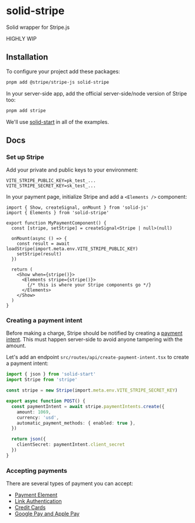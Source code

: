 # solid-stripe

Solid wrapper for Stripe.js

HIGHLY WIP

## Installation

To configure your project add these packages:

```bash
pnpm add @stripe/stripe-js solid-stripe
```

In your server-side app, add the official server-side/node version of Stripe too:

```bash
pnpm add stripe
```

We'll use [solid-start](https://github.com/solidjs/solid-start) in all of the examples.

## Docs

### Set up Stripe

Add your private and public keys to your environment:

```
VITE_STRIPE_PUBLIC_KEY=pk_test_...
VITE_STRIPE_SECRET_KEY=sk_test_...
```

In your payment page, initialize Stripe and add a `<Elements />` component:

```tsx
import { Show, createSignal, onMount } from 'solid-js'
import { Elements } from 'solid-stripe'

export function MyPaymentComponent() {
  const [stripe, setStripe] = createSignal<Stripe | null>(null)

  onMount(async () => {
    const result = await loadStripe(import.meta.env.VITE_STRIPE_PUBLIC_KEY)
    setStripe(result)
  })

  return (
    <Show when={stripe()}>
      <Elements stripe={stripe()}>
        {/* this is where your Stripe components go */}
      </Elements>
    </Show>
  )
}
```

### Creating a payment intent

Before making a charge, Stripe should be notified by creating a [payment intent](https://stripe.com/docs/api/payment_intents). This must happen server-side to avoid anyone tampering with the amount.

Let's add an endpoint `src/routes/api/create-payment-intent.tsx` to create a payment intent:

```ts
import { json } from 'solid-start'
import Stripe from 'stripe'

const stripe = new Stripe(import.meta.env.VITE_STRIPE_SECRET_KEY)

export async function POST() {
  const paymentIntent = await stripe.paymentIntents.create({
    amount: 1069,
    currency: 'usd',
    automatic_payment_methods: { enabled: true },
  })

  return json({
    clientSecret: paymentIntent.client_secret
  })
}
```

### Accepting payments

There are several types of payment you can accept:

- [Payment Element](https://github.com/wobsoriano/solid-stripe/tree/master/src/payment-element)
- [Link Authentication](https://github.com/wobsoriano/solid-stripe/tree/master/src/link-authentication)
- [Credit Cards](https://github.com/wobsoriano/solid-stripe/tree/master/src/credit-cards)
- [Google Pay and Apple Pay](https://github.com/wobsoriano/solid-stripe/tree/master/src/googlepay-applepay)
